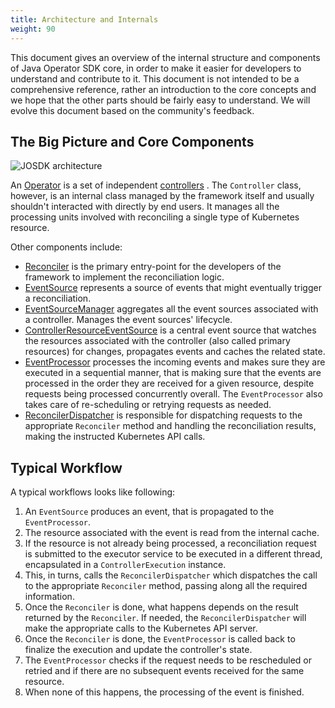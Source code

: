 ```yaml
---
title: Architecture and Internals
weight: 90
---
```



This document gives an overview of the internal structure and components of Java Operator SDK core,
in order to make it easier for developers to understand and contribute to it. This document is
not intended to be a comprehensive reference, rather an introduction to the core concepts and we
hope that the other parts should be fairly easy to understand. We will evolve this document
based on the community's feedback.

## The Big Picture and Core Components

![JOSDK architecture](/images/architecture.svg)

An [Operator](https://github.com/java-operator-sdk/java-operator-sdk/blob/main/operator-framework-core/src/main/java/io/javaoperatorsdk/operator/Operator.java)
is a set of
independent [controllers](https://github.com/java-operator-sdk/java-operator-sdk/blob/main/operator-framework-core/src/main/java/io/javaoperatorsdk/operator/processing/Controller.java)
.
The `Controller` class, however, is an internal class managed by the framework itself and
usually shouldn't interacted with directly by end users. It
manages all the processing units involved with reconciling a single type of Kubernetes resource.

Other components include:

- [Reconciler](https://github.com/java-operator-sdk/java-operator-sdk/blob/main/operator-framework-core/src/main/java/io/javaoperatorsdk/operator/api/reconciler/Reconciler.java)
  is the primary entry-point for the developers of the framework to implement the reconciliation
  logic.
- [EventSource](https://github.com/java-operator-sdk/java-operator-sdk/blob/main/operator-framework-core/src/main/java/io/javaoperatorsdk/operator/processing/event/source/EventSource.java)
  represents a source of events that might eventually trigger a reconciliation.
- [EventSourceManager](https://github.com/java-operator-sdk/java-operator-sdk/blob/main/operator-framework-core/src/main/java/io/javaoperatorsdk/operator/processing/event/EventSourceManager.java)
  aggregates all the event sources associated with a controller. Manages the event sources'
  lifecycle.
- [ControllerResourceEventSource](https://github.com/java-operator-sdk/java-operator-sdk/blob/main/operator-framework-core/src/main/java/io/javaoperatorsdk/operator/processing/event/source/controller/ControllerResourceEventSource.java)
  is a central event source that watches the resources associated with the controller (also
  called primary resources) for changes, propagates events and caches the related state.
- [EventProcessor](https://github.com/java-operator-sdk/java-operator-sdk/blob/main/operator-framework-core/src/main/java/io/javaoperatorsdk/operator/processing/event/EventProcessor.java)
  processes the incoming events and makes sure they are executed in a sequential manner, that is
  making sure that the events are processed in the order they are received for a given resource,
  despite requests being processed concurrently overall. The `EventProcessor` also takes care of
  re-scheduling or retrying requests as needed.
- [ReconcilerDispatcher](https://github.com/java-operator-sdk/java-operator-sdk/blob/main/operator-framework-core/src/main/java/io/javaoperatorsdk/operator/processing/event/ReconciliationDispatcher.java)
  is responsible for dispatching requests to the appropriate `Reconciler` method and handling
  the reconciliation results, making the instructed Kubernetes API calls.

## Typical Workflow

A typical workflows looks like following:

1. An `EventSource` produces an event, that is propagated to the `EventProcessor`.
2. The resource associated with the event is read from the internal cache.
3. If the resource is not already being processed, a reconciliation request is
   submitted to the executor service to be executed in a different thread, encapsulated in a
   `ControllerExecution` instance.
4. This, in turns, calls the `ReconcilerDispatcher` which dispatches the call to the appropriate
   `Reconciler` method, passing along all the required information.
5. Once the `Reconciler` is done, what happens depends on the result returned by the
   `Reconciler`. If needed, the `ReconcilerDispatcher` will make the appropriate calls to the
   Kubernetes API server.
6. Once the `Reconciler` is done, the `EventProcessor` is called back to finalize the
   execution and update the controller's state.
7. The `EventProcessor` checks if the request needs to be rescheduled or retried and if there are no
   subsequent events received for the same resource.
8. When none of this happens, the processing of the event is finished. 
